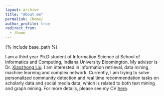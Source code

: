 ```yaml
---
layout: archive
title: "About me"
permalink: /home/
author_profile: true
redirect_from: 
  - /home
---
```


{% include base_path %}

I am a third year Ph.D student of Information Science at School of Informatics and Computing, Indiana University Bloomington. My advisor is Dr. [Xiaozhong Liu](http://scholarwiki.indiana.edu/homepage/index.html). I am interested in information retrieval, data mining, machine learning and complex network. Currently, I am trying to solve personalized community detection and real time recommendation tasks on scholarly data and social media data, which is related to both text mining and graph mining. For more details, please see my CV [here](files/cv.pdf).
